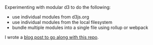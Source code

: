 Experimenting with modular d3 to do the following:

- use individual modules from d3js.org
- use individual modules from the local filesystem
- bundle multiple modules into a single file using rollup or webpack

I wrote a [blog post to go along with this repo](https://derekswingley.com/2016/08/02/using-and-bundling-individual-d3-modules/).
